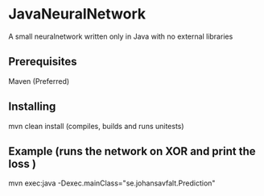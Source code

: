 # JavaNeuralNetwork

A small neuralnetwork written only in Java with no external libraries 

## Prerequisites

Maven (Preferred)

## Installing

mvn clean install (compiles, builds and runs unitests)

## Example (runs the network on XOR and print the loss )
mvn exec:java -Dexec.mainClass="se.johansavfalt.Prediction"
